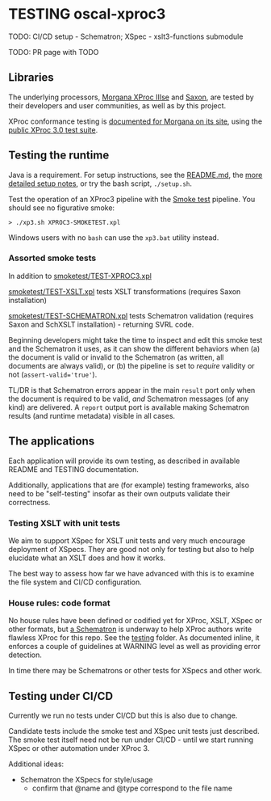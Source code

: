 # TESTING oscal-xproc3

TODO: CI/CD setup - Schematron; XSpec - xslt3-functions submodule

TODO: PR page with TODO

## Libraries

The underlying processors, [Morgana XProc IIIse](https://www.xml-project.com/morganaxproc-iiise.html) and [Saxon](https://www.saxonica.com/welcome/welcome.xml), are tested by their developers and user communities, as well as by this project.

XProc conformance testing is [documented for Morgana on its site](https://test-suite.xproc.org/implementation.html), using the [public XProc 3.0 test suite](https://test-suite.xproc.org/).

## Testing the runtime

Java is a requirement. For setup instructions, see the [README.md](README.md), the [more detailed setup notes](setup-notes.md), or try the bash script, `./setup.sh`.

Test the operation of an XProc3 pipeline with the [Smoke test](smoketest/TEST-XPROC3.xpl) pipeline. You should see no figurative smoke:

```
> ./xp3.sh XPROC3-SMOKETEST.xpl
```

Windows users with no `bash` can use the `xp3.bat` utility instead.

### Assorted smoke tests

In addition to [smoketest/TEST-XPROC3.xpl](smoketest/TEST-XPROC3.xpl)

[smoketest/TEST-XSLT.xpl](smoketest/TEST-XSLT.xpl) tests XSLT transformations (requires Saxon installation)

[smoketest/TEST-SCHEMATRON.xpl](smoketest/TEST-SCHEMATRON.xpl) tests Schematron validation (requires Saxon and SchXSLT installation) - returning SVRL code.

Beginning developers might take the time to inspect and edit this smoke test and the Schematron it uses, as it can show the different behaviors when (a) the document is valid or invalid to the Schematron (as written, all documents are always valid), or (b) the pipeline is set to *require* validity or not (`assert-valid='true'`).

TL/DR is that Schematron errors appear in the main `result` port only when the document is required to be valid, *and* Schematron messages (of any kind) are delivered. A `report` output port is available making Schematron results (and runtime metadata) visible in all cases.

## The applications

Each application will provide its own testing, as described in available README and TESTING documentation.

Additionally, applications that are (for example) testing frameworks, also need to be "self-testing" insofar as their own outputs validate their correctness.

### Testing XSLT with unit tests

We aim to support XSpec for XSLT unit tests and very much encourage deployment of XSpecs. They are good not only for testing but also to help elucidate what an XSLT does and how it works.

The best way to assess how far we have advanced with this is to examine the file system and CI/CD configuration.

### House rules: code format

No house rules have been defined or codified yet for XProc, XSLT, XSpec or other formats, but [a Schematron](testing/xproc3-house-rules.sch) is underway to help XProc authors write flawless XProc for this repo. See the [testing](./testing) folder. As documented inline, it enforces a couple of guidelines at WARNING level as well as providing error detection.

In time there may be Schematrons or other tests for XSpecs and other work.

## Testing under CI/CD

Currently we run no tests under CI/CD but this is also due to change.

Candidate tests include the smoke test and XSpec unit tests just described. The smoke test itself need not be run under CI/CD - until we start running XSpec or other automation under XProc 3.

Additional ideas:

- Schematron the XSpecs for style/usage
  - confirm that @name and @type correspond to the file name   

